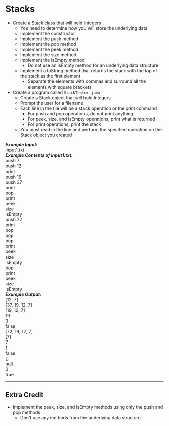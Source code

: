 # Stacks

- Create a Stack class that will hold Integers
  - You need to determine how you will store the underlying data
  - Implement the constructor
  - Implement the push method
  - Implement the pop method
  - Implement the peek method
  - Implement the size method
  - Implement the isEmpty method
    - Do not use an isEmpty method for an underlying data structure
  - Implement a toString method that returns the stack with the top of the stack as the first element
    - Separate the elements with commas and surround all the elements with square brackets
- Create a program called `StackTester.java`
  - Create a Stack object that will hold Integers
  - Prompt the user for a filename
  - Each line in the file will be a stack operation or the print command
    - For push and pop operations, do not print anything
    - For peek, size, and isEmpty operations, print what is returned
    - For print operations, print the stack
  - You must read in the line and perform the specified operation on the Stack object you created

***Example Input:***\
input1.txt\
***Example Contents of input1.txt:***\
push 7\
push 12\
print\
push 19\
push 37\
print\
pop\
print\
peek\
size\
isEmpty\
push 72\
print\
pop\
pop\
pop\
print\
peek\
size\
isEmpty\
pop\
print\
peek\
size\
isEmpty\
***Example Output:***\
[12, 7]\
[37, 19, 12, 7]\
[19, 12, 7]\
19\
3\
false\
[72, 19, 12, 7]\
[7]\
7\
1\
false\
[]\
null\
0\
true
- - - - - - - - - - - -

## Extra Credit

- Implement the peek, size, and isEmpty methods using only the push and pop methods
  - Don't use any methods from the underlying data structure
